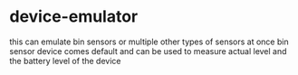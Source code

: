 # device-emulator
this can emulate bin sensors or multiple other types of sensors at once
bin sensor device comes default and can be used to measure actual level and the battery level of the device

